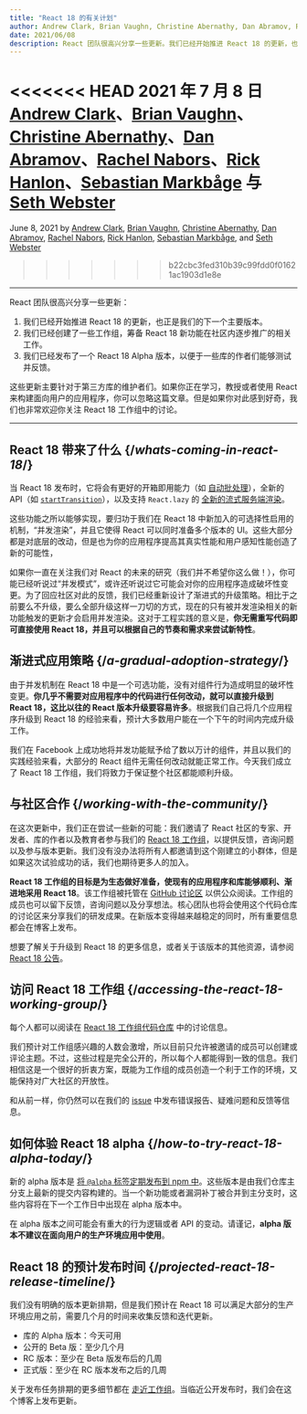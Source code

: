 ```yaml
---
title: "React 18 的有关计划"
author: Andrew Clark, Brian Vaughn, Christine Abernathy, Dan Abramov, Rachel Nabors, Rick Hanlon, Sebastian Markbage, and Seth Webster
date: 2021/06/08
description: React 团队很高兴分享一些更新。我们已经开始推进 React 18 的更新，也正是我们的下一个主要版本。我们已经创建了一些工作组，筹备 React 18 新功能在社区内逐步推广的相关工作。我们已经发布了一个 React 18 Alpha 版本，以便于一些库的作者们能够测试并反馈……
---
```


<<<<<<< HEAD
2021 年 7 月 8 日 [Andrew Clark](https://twitter.com/acdlite)、[Brian Vaughn](https://github.com/bvaughn)、[Christine Abernathy](https://twitter.com/abernathyca)、[Dan Abramov](https://twitter.com/dan_abramov)、[Rachel Nabors](https://twitter.com/rachelnabors)、[Rick Hanlon](https://twitter.com/rickhanlonii)、[Sebastian Markbåge](https://twitter.com/sebmarkbage) 与 [Seth Webster](https://twitter.com/sethwebster)
=======
June 8, 2021 by [Andrew Clark](https://twitter.com/acdlite), [Brian Vaughn](https://github.com/bvaughn), [Christine Abernathy](https://twitter.com/abernathyca), [Dan Abramov](https://bsky.app/profile/danabra.mov), [Rachel Nabors](https://twitter.com/rachelnabors), [Rick Hanlon](https://twitter.com/rickhanlonii), [Sebastian Markbåge](https://twitter.com/sebmarkbage), and [Seth Webster](https://twitter.com/sethwebster)
>>>>>>> b22cbc3fed310b39c99fdd0f01621ac1903d1e8e

---

<Intro>

React 团队很高兴分享一些更新：

1. 我们已经开始推进 React 18 的更新，也正是我们的下一个主要版本。
2. 我们已经创建了一些工作组，筹备 React 18 新功能在社区内逐步推广的相关工作。
3. 我们已经发布了一个 React 18 Alpha 版本，以便于一些库的作者们能够测试并反馈。

这些更新主要针对于第三方库的维护者们。如果你正在学习，教授或者使用 React 来构建面向用户的应用程序，你可以忽略这篇文章。但是如果你对此感到好奇，我们也非常欢迎你关注 React 18 工作组中的讨论。

---

</Intro>

## React 18 带来了什么 {/*whats-coming-in-react-18*/}

当 React 18 发布时，它将会有更好的开箱即用能力（如 [自动批处理](https://github.com/reactwg/react-18/discussions/21)），全新的 API（如 [`startTransition`](https://github.com/reactwg/react-18/discussions/41)），以及支持 `React.lazy` 的 [全新的流式服务端渲染](https://github.com/reactwg/react-18/discussions/37)。

这些功能之所以能够实现，要归功于我们在 React 18 中新加入的可选择性启用的机制，“并发渲染”，并且它使得 React 可以同时准备多个版本的 UI。这些大部分都是对底层的改动，但是也为你的应用程序提高其真实性能和用户感知性能创造了新的可能性，

如果你一直在关注我们对 React 的未来的研究（我们并不希望你这么做！），你可能已经听说过“并发模式”，或许还听说过它可能会对你的应用程序造成破坏性变更。为了回应社区对此的反馈，我们已经重新设计了渐进式的升级策略。相比于之前要么不升级，要么全部升级这样一刀切的方式，现在的只有被并发渲染相关的新功能触发的更新才会启用并发渲染。这对于工程实践的意义是，**你无需重写代码即可直接使用 React 18，并且可以根据自己的节奏和需求来尝试新特性**。

## 渐进式应用策略 {/*a-gradual-adoption-strategy*/}

由于并发机制在 React 18 中是一个可选功能，没有对组件行为造成明显的破坏性变更。**你几乎不需要对应用程序中的代码进行任何改动，就可以直接升级到 React 18，这比以往的 React 版本升级要容易许多**。根据我们自己将几个应用程序升级到 React 18 的经验来看，预计大多数用户能在一个下午的时间内完成升级工作。

我们在 Facebook 上成功地将并发功能赋予给了数以万计的组件，并且以我们的实践经验来看，大部分的 React 组件无需任何改动就能正常工作。今天我们成立了 React 18 工作组，我们将致力于保证整个社区都能顺利升级。

## 与社区合作 {/*working-with-the-community*/}

在这次更新中，我们正在尝试一些新的可能：我们邀请了 React 社区的专家、开发者、库的作者以及教育者参与我们的 [React 18 工作组](https://github.com/reactwg/react-18)，以提供反馈，咨询问题以及参与版本更新。我们没有没办法将所有人都邀请到这个刚建立的小群体，但是如果这次试验成功的话，我们也期待更多人的加入。

**React 18 工作组的目标是为生态做好准备，使现有的应用程序和库能够顺利、渐进地采用 React 18**。该工作组被托管在 [GitHub 讨论区](https://github.com/reactwg/react-18/discussions) 以供公众阅读。工作组的成员也可以留下反馈，咨询问题以及分享想法。核心团队也将会使用这个代码仓库的讨论区来分享我们的研发成果。在新版本变得越来越稳定的同时，所有重要信息都会在博客上发布。

想要了解关于升级到 React 18 的更多信息，或者关于该版本的其他资源，请参阅 [React 18 公告](https://github.com/reactwg/react-18/discussions/4)。

## 访问 React 18 工作组 {/*accessing-the-react-18-working-group*/}

每个人都可以阅读在 [React 18 工作组代码仓库](https://github.com/reactwg/react-18) 中的讨论信息。

我们预计对工作组感兴趣的人数会激增，所以目前只允许被邀请的成员可以创建或评论主题。不过，这些过程是完全公开的，所以每个人都能得到一致的信息。我们相信这是一个很好的折衷方案，既能为工作组的成员创造一个利于工作的环境，又能保持对广大社区的开放性。

和从前一样，你仍然可以在我们的 [issue](https://github.com/facebook/react/issues) 中发布错误报告、疑难问题和反馈等信息。

## 如何体验 React 18 alpha {/*how-to-try-react-18-alpha-today*/}

新的 alpha 版本是 [将 `@alpha` 标签定期发布到 npm 中](https://github.com/reactwg/react-18/discussions/9)。这些版本是由我们仓库主分支上最新的提交内容构建的。当一个新功能或者漏洞补丁被合并到主分支时，这些内容将在下一个工作日中出现在 alpha 版本中。

在 alpha 版本之间可能会有重大的行为逻辑或者 API 的变动。请谨记，**alpha 版本不建议在面向用户的生产环境应用中使用**。

## React 18 的预计发布时间 {/*projected-react-18-release-timeline*/}

我们没有明确的版本更新排期，但是我们预计在 React 18 可以满足大部分的生产环境应用之前，需要几个月的时间来收集反馈和迭代更新。

* 库的 Alpha 版本：今天可用
* 公开的 Beta 版：至少几个月
* RC 版本：至少在 Beta 版发布后的几周
* 正式版：至少在 RC 版本发布之后的几周

关于发布任务排期的更多细节都在 [走近工作组](https://github.com/reactwg/react-18/discussions/9)。当临近公开发布时，我们会在这个博客上发布更新。
